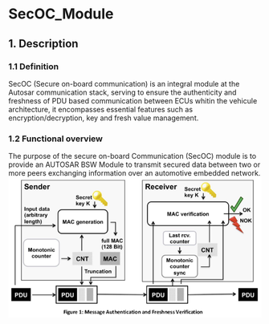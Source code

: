 # SecOC_Module
## 1. Description
### 1.1 Definition

SecOC (Secure on-board communication) is an integral module at the Autosar communication stack, serving to ensure the authenticity and freshness of PDU based communication between ECUs whitin the vehicule architecture, it encompasses essential features such as encryption/decryption, key and fresh value management. 

### 1.2 Functional overview

The purpose of the secure on-board Communication (SecOC) module is to provide an AUTOSAR BSW Module to transmit secured data between two or more peers exchanging information over an automotive embedded network.
![Process Description](Resources/images/MAC_FV.png)
